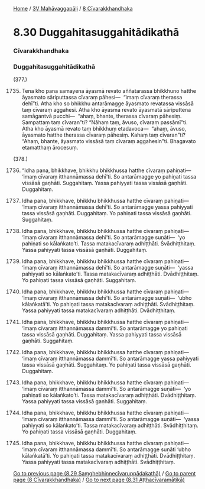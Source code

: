 
[Home](/) / [3V Mahāvaggapāḷi](/tipitaka/3V.md) / [8 Cīvarakkhandhaka](/tipitaka/3V/8.md)

# 8.30 Duggahitasuggahitādikathā

### Cīvarakkhandhaka

### Duggahitasuggahitādikathā

(377.)

1735. Tena kho pana samayena āyasmā revato aññatarassa bhikkhuno hatthe āyasmato sāriputtassa cīvaraṃ pāhesi—  “imaṃ cīvaraṃ therassa dehī”ti. Atha kho so bhikkhu antarāmagge āyasmato revatassa vissāsā taṃ cīvaraṃ aggahesi. Atha kho āyasmā revato āyasmatā sāriputtena samāgantvā pucchi—  “ahaṃ, bhante, therassa cīvaraṃ pāhesiṃ. Sampattaṃ taṃ cīvaran”ti? “Nāhaṃ taṃ, āvuso, cīvaraṃ passāmī”ti. Atha kho āyasmā revato taṃ bhikkhuṃ etadavoca—  “ahaṃ, āvuso, āyasmato hatthe therassa cīvaraṃ pāhesiṃ. Kahaṃ taṃ cīvaran”ti? “Ahaṃ, bhante, āyasmato vissāsā taṃ cīvaraṃ aggahesin”ti. Bhagavato etamatthaṃ ārocesuṃ.

(378.)

1736. “Idha pana, bhikkhave, bhikkhu bhikkhussa hatthe cīvaraṃ pahiṇati—  ‘imaṃ cīvaraṃ itthannāmassa dehī’ti. So antarāmagge yo pahiṇati tassa vissāsā gaṇhāti. Suggahitaṃ. Yassa pahiyyati tassa vissāsā gaṇhāti. Duggahitaṃ.

1737. Idha pana, bhikkhave, bhikkhu bhikkhussa hatthe cīvaraṃ pahiṇati—  ‘imaṃ cīvaraṃ itthannāmassa dehī’ti. So antarāmagge yassa pahiyyati tassa vissāsā gaṇhāti. Duggahitaṃ. Yo pahiṇati tassa vissāsā gaṇhāti. Suggahitaṃ.

1738. Idha pana, bhikkhave, bhikkhu bhikkhussa hatthe cīvaraṃ pahiṇati—  ‘imaṃ cīvaraṃ itthannāmassa dehī’ti. So antarāmagge suṇāti—  ‘yo pahiṇati so kālaṅkato’ti. Tassa matakacīvaraṃ adhiṭṭhāti. Svādhiṭṭhitaṃ. Yassa pahiyyati tassa vissāsā gaṇhāti. Duggahitaṃ.

1739. Idha pana, bhikkhave, bhikkhu bhikkhussa hatthe cīvaraṃ pahiṇati—  ‘imaṃ cīvaraṃ itthannāmassa dehī’ti. So antarāmagge suṇāti—  ‘yassa pahiyyati so kālaṅkato’ti. Tassa matakacīvaraṃ adhiṭṭhāti. Dvādhiṭṭhitaṃ. Yo pahiṇati tassa vissāsā gaṇhāti. Suggahitaṃ.

1740. Idha pana, bhikkhave, bhikkhu bhikkhussa hatthe cīvaraṃ pahiṇati—  ‘imaṃ cīvaraṃ itthannāmassa dehī’ti. So antarāmagge suṇāti—  ‘ubho kālaṅkatā’ti. Yo pahiṇati tassa matakacīvaraṃ adhiṭṭhāti. Svādhiṭṭhitaṃ. Yassa pahiyyati tassa matakacīvaraṃ adhiṭṭhāti. Dvādhiṭṭhitaṃ.

1741. Idha pana, bhikkhave, bhikkhu bhikkhussa hatthe cīvaraṃ pahiṇati—  ‘imaṃ cīvaraṃ itthannāmassa dammī’ti. So antarāmagge yo pahiṇati tassa vissāsā gaṇhāti. Duggahitaṃ. Yassa pahiyyati tassa vissāsā gaṇhāti. Suggahitaṃ.

1742. Idha pana, bhikkhave, bhikkhu bhikkhussa hatthe cīvaraṃ pahiṇati—  ‘imaṃ cīvaraṃ itthannāmassa dammī’ti. So antarāmagge yassa pahiyyati tassa vissāsā gaṇhāti. Suggahitaṃ. Yo pahiṇati tassa vissāsā gaṇhāti. Duggahitaṃ.

1743. Idha pana, bhikkhave, bhikkhu bhikkhussa hatthe cīvaraṃ pahiṇati—  ‘imaṃ cīvaraṃ itthannāmassa dammī’ti. So antarāmagge suṇāti—  ‘yo pahiṇati so kālaṅkato’ti. Tassa matakacīvaraṃ adhiṭṭhāti. Dvādhiṭṭhitaṃ. Yassa pahiyyati tassa vissāsā gaṇhāti. Suggahitaṃ.

1744. Idha pana, bhikkhave, bhikkhu bhikkhussa hatthe cīvaraṃ pahiṇati—  ‘imaṃ cīvaraṃ itthannāmassa dammī’ti. So antarāmagge suṇāti—  ‘yassa pahiyyati so kālaṅkato’ti. Tassa matakacīvaraṃ adhiṭṭhāti. Svādhiṭṭhitaṃ. Yo pahiṇati tassa vissāsā gaṇhāti. Duggahitaṃ.

1745. Idha pana, bhikkhave, bhikkhu bhikkhussa hatthe cīvaraṃ pahiṇati—  ‘imaṃ cīvaraṃ itthannāmassa dammī’ti. So antarāmagge suṇāti ‘ubho kālaṅkatā’ti. Yo pahiṇati tassa matakacīvaraṃ adhiṭṭhāti. Dvādhiṭṭhitaṃ. Yassa pahiyyati tassa matakacīvaraṃ adhiṭṭhāti. Svādhiṭṭhitaṃ.

[Go to previous page (8.29 Saṃghebhinnecīvaruppādakathā)](/tipitaka/3V/8/8.29.md) / [Go to parent page (8 Cīvarakkhandhaka)](/tipitaka/3V/8.md) / [Go to next page (8.31 Aṭṭhacīvaramātikā)](/tipitaka/3V/8/8.31.md)


